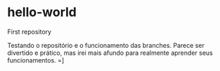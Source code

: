 # hello-world
First repository

Testando o repositório e o funcionamento das branches.
Parece ser divertido e prático, mas irei mais afundo para realmente aprender seus funcionamentos.
=]

